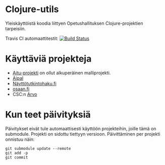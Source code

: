Clojure-utils
=============

Yleiskäyttöistä koodia liittyen Opetushallituksen Clojure-projektien tarpeisiin.

Travis CI automaattitestit: [![Build Status](https://travis-ci.org/Opetushallitus/clojure-utils.svg?branch=master)](https://travis-ci.org/Opetushallitus/clojure-utils)

# Käyttäviä projekteja

* [Aitu-projekti](https://github.com/Opetushallitus/aitu) on ollut alkuperäinen malliprojekti.
* [Aipal](https://github.com/Opetushallitus/aipal)
* [Näyttötutkintohaku.fi](https://github.com/Opetushallitus/aituhaku)
* [osaan.fi](https://github.com/Opetushallitus/osaan.fi)
* CSC:n [Arvo](https://github.com/CSC-IT-Center-for-Science/arvo)

# Kun teet päivityksiä

Päivitykset eivät tule automaattisesti käyttöön projekteihin, joille tämä on submodule. Projekti on sidottu tiettyyn versioon.
Päivittäminen per projekti onnistuu näin:

```
git submodule update --remote
git add -p
git commit
```

